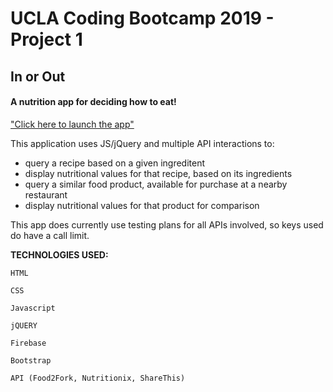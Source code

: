 # UCLA Coding Bootcamp 2019 - Project 1

## In or Out

#### A nutrition app for deciding how to eat!
["Click here to launch the app"](https://kathdoza.github.io/project_1/)


This application uses JS/jQuery and multiple API interactions to:
* query a recipe based on a given ingreditent
* display nutritional values for that recipe, based on its ingredients
* query a similar food product, available for purchase at a nearby restaurant
* display nutritional values for that product for comparison

This app does currently use testing plans for all APIs involved, so keys used do have a call limit.

**TECHNOLOGIES USED:**

    HTML

    CSS

    Javascript

    jQUERY

    Firebase

    Bootstrap
    
    API (Food2Fork, Nutritionix, ShareThis)
